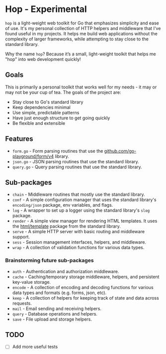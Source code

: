 # Hop - Experimental

`hop` is a light-weight web toolkit for Go that emphasizes simplicity and ease of use. It's my personal
collection of HTTP helpers and middleware that I've found useful in my projects. It helps me build web applications
without the complexity of larger frameworks, while attempting to stay close to the standard library.

Why the name `hop`? Because it’s a small, light-weight toolkit that helps me "hop" into web development quickly!

## Goals

This is primarily a personal toolkit that works well for my needs - it may or may not be your cup of tea. The goals
of the project are:

- Stay close to Go's standard library
- Keep dependencies minimal
- Use simple, predictable patterns
- Have just enough structure to get going quickly
- Be flexible and extensible

## Features

- `form.go` - Form parsing routines that use
  the [github.com/go-playground/form/v4](https://github.com/go-playground/form)
  library.
- `json.go` - JSON parsing routines that use the standard library.
- `query.go` - Query parsing routines that use the standard library.

## Sub-packages

- `chain` - Middleware routines that mostly use the standard library.
- `conf` - A simple configuration manager that uses the standard library's `encoding/json` package, env variables, and flags.
- `log` - A wrapper to set up a logger using the standard library's `slog` package.
- `render` - A simple view manager for rendering HTML templates. It uses the [html/template](https://pkg.go.dev/html/template) package from the standard library.
- `serve` - A simple HTTP server with basic routing and middleware support.
- `sess` - Session management interfaces, helpers, and middleware.
- `wrap` - A collection of validation functions for various data types.


### Brainstorming future sub-packages

- `auth` - Authentication and authorization middleware.
- `cache` - Caching/temporary storage middleware, helpers, and persistent key-value storage.
- `encode` - A collection of encoding and decoding functions for various data types and formats (e.g. forms, json, etc).
- `keep` - A collection of helpers for keeping track of state and data across requests.
- `mail` - Email sending and receiving helpers.
- `query` - Database operations and helpers.
- `save` - File upload and storage helpers.

## TODO

- [ ] Add more useful tests

